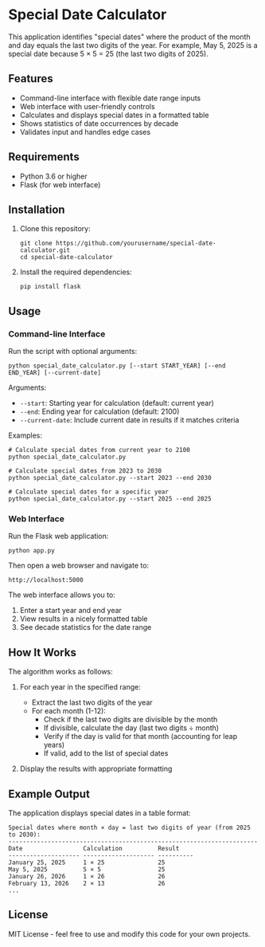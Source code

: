 # Special Date Calculator

This application identifies "special dates" where the product of the month and day equals the last two digits of the year. For example, May 5, 2025 is a special date because 5 × 5 = 25 (the last two digits of 2025).

## Features

- Command-line interface with flexible date range inputs
- Web interface with user-friendly controls
- Calculates and displays special dates in a formatted table
- Shows statistics of date occurrences by decade
- Validates input and handles edge cases

## Requirements

- Python 3.6 or higher
- Flask (for web interface)

## Installation

1. Clone this repository:
   ```
   git clone https://github.com/yourusername/special-date-calculator.git
   cd special-date-calculator
   ```

2. Install the required dependencies:
   ```
   pip install flask
   ```

## Usage

### Command-line Interface

Run the script with optional arguments:

```
python special_date_calculator.py [--start START_YEAR] [--end END_YEAR] [--current-date]
```

Arguments:
- `--start`: Starting year for calculation (default: current year)
- `--end`: Ending year for calculation (default: 2100)
- `--current-date`: Include current date in results if it matches criteria

Examples:
```
# Calculate special dates from current year to 2100
python special_date_calculator.py

# Calculate special dates from 2023 to 2030
python special_date_calculator.py --start 2023 --end 2030

# Calculate special dates for a specific year
python special_date_calculator.py --start 2025 --end 2025
```

### Web Interface

Run the Flask web application:

```
python app.py
```

Then open a web browser and navigate to:
```
http://localhost:5000
```

The web interface allows you to:
1. Enter a start year and end year
2. View results in a nicely formatted table
3. See decade statistics for the date range

## How It Works

The algorithm works as follows:

1. For each year in the specified range:
   - Extract the last two digits of the year
   - For each month (1-12):
     - Check if the last two digits are divisible by the month
     - If divisible, calculate the day (last two digits ÷ month)
     - Verify if the day is valid for that month (accounting for leap years)
     - If valid, add to the list of special dates

2. Display the results with appropriate formatting

## Example Output

The application displays special dates in a table format:

```
Special dates where month × day = last two digits of year (from 2025 to 2030):
----------------------------------------------------------------------
Date                 Calculation          Result
-------------------- -------------------- ----------
January 25, 2025     1 × 25               25
May 5, 2025          5 × 5                25
January 26, 2026     1 × 26               26
February 13, 2026    2 × 13               26
...
```

## License

MIT License - feel free to use and modify this code for your own projects.
